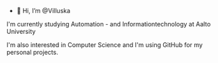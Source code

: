 - 👋 Hi, I’m @Villuska

I'm currently studying Automation - and Informationtechnology at Aalto University

I'm also interested in Computer Science and I'm using GitHub for my personal projects.

<!---
Villuska/Villuska is a ✨ special ✨ repository because its `README.md` (this file) appears on your GitHub profile.
You can click the Preview link to take a look at your changes.
--->
